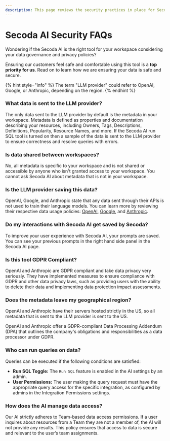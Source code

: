 ```yaml
---
description: This page reviews the security practices in place for Secoda AI.
---
```


# Secoda AI Security FAQs

Wondering if the Secoda AI is the right tool for your workspace considering your data governance and privacy policies?

Ensuring our customers feel safe and comfortable using this tool is a **top priority for us**. Read on to learn how we are ensuring your data is safe and secure.

{% hint style="info" %}
The term "LLM provider" could refer to OpenAI, Google, or Anthropic, depending on the region.
{% endhint %}

### What data is sent to the LLM provider?

The only data sent to the LLM provider by default is the metadata in your workspace. Metadata is defined as properties and documentation describing your resources, including Owners, Tags, Descriptions, Definitions, Popularity, Resource Names, and more. If the Secoda AI run SQL tool is turned on then a sample of the data is sent to the LLM provider to ensure correctness and resolve queries with errors.

### Is data shared between workspaces?

No, all metadata is specific to your workspace and is not shared or accessible by anyone who isn't granted access to your workspace. You cannot ask Secoda AI about metadata that is not in your workspace.

### Is the LLM provider saving this data?

OpenAI, Google, and Anthropic state that any data sent through their APIs is not used to train their language models. You can learn more by reviewing their respective data usage policies: [OpenAI](https://openai.com/enterprise-privacy/), [Google](https://ai.google.dev/gemini-api/terms?_gl=1*q0ne42*_up*MQ..*_ga*MTkwODA2NDgzMy4xNzUyNzg0MTM0*_ga_P1DBVKWT6V*czE3NTI3ODQxMzQkbzEkZzAkdDE3NTI3ODQxMzQkajYwJGwwJGgxMzcyNDI0MzY0), and [Anthropic](https://www.anthropic.com/legal/commercial-terms).

### Do my interactions with Secoda AI get saved by Secoda?

To improve your user experience with Secoda AI, your prompts are saved. You can see your previous prompts in the right hand side panel in the Secoda AI page.

### Is this tool GDPR Compliant?

OpenAI and Anthropic are GDPR compliant and take data privacy very seriously. They have implemented measures to ensure compliance with GDPR and other data privacy laws, such as providing users with the ability to delete their data and implementing data protection impact assessments.

### Does the metadata leave my geographical region?

OpenAI and Anthropic have their servers hosted strictly in the US, so all metadata that is sent to the LLM provider is sent to the US.

OpenAI and Anthropic offer a GDPR-compliant Data Processing Addendum (DPA) that outlines the company's obligations and responsibilities as a data processor under GDPR.

### Who can run queries on data?

Queries can be executed if the following conditions are satisfied:

* **Run SQL Toggle:** The `Run SQL` feature is enabled in the AI settings by an admin.
* **User Permissions:** The user making the query request must have the appropriate query access for the specific integration, as configured by admins in the Integration Permissions settings.

### **How does the AI manage data access?**

Our AI strictly adheres to Team-based data access permissions. If a user inquires about resources from a Team they are not a member of, the AI will not provide any results. This policy ensures that access to data is secure and relevant to the user’s team assignments.
